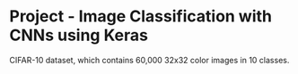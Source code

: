 # __Project - Image Classification with CNNs using Keras__

CIFAR-10 dataset, which contains 60,000 32x32 color images in 10 classes.
